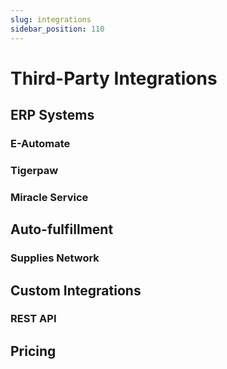 ```yaml
---
slug: integrations
sidebar_position: 110
---
```


# Third-Party Integrations

## ERP Systems
### E-Automate
### Tigerpaw
### Miracle Service

## Auto-fulfillment
### Supplies Network

## Custom Integrations
### REST API

## Pricing
